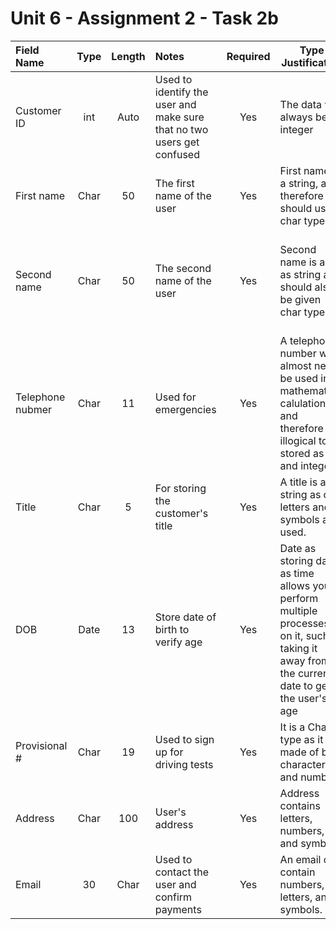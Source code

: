 Unit 6 - Assignment 2 - Task 2b
===============================

| Field Name | Type | Length | Notes                         | Required  | Type Justification | Length Justification |
|:---------- |:----:|:------:|:-----                         |:--------: |--------------------|----------------------|
| Customer ID | int | Auto	 | Used to identify the user and make sure that no two users get confused | Yes | The data will always be an integer | The data will increment automatically |
| First name | Char | 50     | The first name of the user    | Yes       | First name is a string, and therefore should use char type | 50 should be sufficient to fit a reasonable length name. |
| Second name | Char | 50     | The second name of the user   | Yes      | Second name is also as string and should also be given char type | 50 should be a suitable about of character for any reasonable sencond name. |
| Telephone nubmer | Char | 11 | Used for emergencies       | Yes       | A telephone number will almost never be used in a mathematical calulation and therefore it is illogical to be stored as and integer. | 11 is the length of a standard phone number. |
| Title | Char | 5 | For storing the customer's title		| Yes 		| A title is a string as only letters and symbols are used. | 5 is the longest a title can be including the '.' at the end. |
| DOB | Date | 13 | Store date of birth to verify age | Yes | Date as storing dates as time allows you to perform multiple processes on it, such as taking it away from the current date to get the user's age | If the time is stored in the UNIX time format, then 13 bytes should last a long time |
| Provisional # | Char | 19 | Used to sign up for driving tests | Yes | It is a Char type as it made of both characters and numbers | Length is the same as that on the licence.|
| Address | Char | 100 | User's address 					| Yes | Address contains letters, numbers, and symbols | 100 chars should fit any address |
| Email | 30 | Char | Used to contact the user and confirm payments | Yes | An email can contain numbers, letters, and symbols. | 30 chars should fit any email address |
